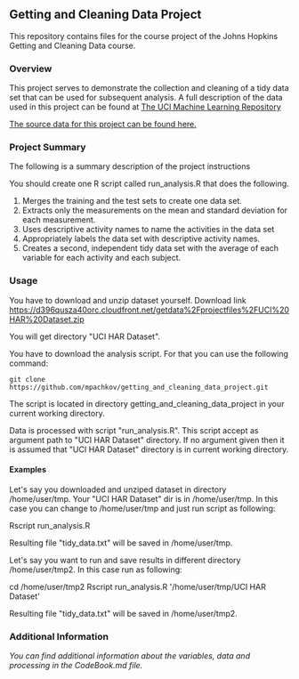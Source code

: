 ## Getting and Cleaning Data Project

This repository contains files for the course project of the Johns Hopkins Getting and Cleaning Data course.

### Overview
This project serves to demonstrate the collection and cleaning of a tidy data set that can be used for subsequent
analysis. A full description of the data used in this project can be found at [The UCI Machine Learning Repository](http://archive.ics.uci.edu/ml/datasets/Human+Activity+Recognition+Using+Smartphones)

[The source data for this project can be found here.](https://d396qusza40orc.cloudfront.net/getdata%2Fprojectfiles%2FUCI%20HAR%20Dataset.zip)

### Project Summary
The following is a summary description of the project instructions

You should create one R script called run_analysis.R that does the following. 
1. Merges the training and the test sets to create one data set.
2. Extracts only the measurements on the mean and standard deviation for each measurement. 
3. Uses descriptive activity names to name the activities in the data set
4. Appropriately labels the data set with descriptive activity names. 
5. Creates a second, independent tidy data set with the average of each variable for each activity and each subject. 

### Usage

You have to download and unzip dataset yourself. Download link https://d396qusza40orc.cloudfront.net/getdata%2Fprojectfiles%2FUCI%20HAR%20Dataset.zip

You will get directory "UCI HAR Dataset". 

You have to download the analysis script. For that you can use the following command:
```
git clone https://github.com/mpachkov/getting_and_cleaning_data_project.git
```

The script is located in directory getting_and_cleaning_data_project in your current working directory.

Data is processed with script "run_analysis.R". This script accept as argument path to "UCI HAR Dataset" directory. If no argument given then it is assumed that "UCI HAR Dataset" directory is in current working directory.

#### Examples

Let's say you downloaded and unziped dataset in directory /home/user/tmp. Your "UCI HAR Dataset" dir is in /home/user/tmp. In this case you can change to /home/user/tmp and just run script as following:

Rscript run_analysis.R

Resulting file "tidy_data.txt" will be saved in /home/user/tmp.

Let's say you want to run and save results in different directory /home/user/tmp2. In this case run as following:

cd /home/user/tmp2
Rscript run_analysis.R '/home/user/tmp/UCI HAR Dataset'

Resulting file "tidy_data.txt" will be saved in /home/user/tmp2.

### Additional Information

*You can find additional information about the variables, data and processing in the CodeBook.md file.*
